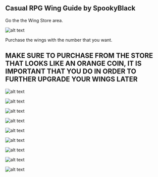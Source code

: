 ## Casual RPG Wing Guide by SpookyBlack

Go the the Wing Store area.


![alt text](https://i.gyazo.com/8836584adcef9dcb72f3beae3fe3999b.png)


Purchase the wings with the number that you want.
## MAKE SURE TO PURCHASE FROM THE STORE THAT LOOKS LIKE AN ORANGE COIN, IT IS IMPORTANT THAT YOU DO IN ORDER TO FURTHER UPGRADE YOUR WINGS LATER

![alt text](https://i.gyazo.com/f4d860c2461ebfa78b75100b2e734231.png)

![alt text](https://i.gyazo.com/20b107927dc70e565a5ff2face468394.png)

![alt text](https://i.gyazo.com/749d4e8e1ad178419ebf6bc022adf4da.png)

![alt text](https://i.gyazo.com/052b46ad2f1fa465cab9e9c7da32ae06.png)

![alt text](https://i.gyazo.com/028cb17649b2255cea7b3d10fcbe55d2.png)

![alt text](https://i.gyazo.com/141235f9752f51bc9a6467d364c821d0.png)

![alt text](https://i.gyazo.com/e23944e4b2be332650e5ffca90023eca.png)

![alt text](https://i.gyazo.com/781ff821b30ba06303938190c4957833.png)

![alt text](https://i.gyazo.com/5481f8ccb225acb905afc20576a319c0.png)
